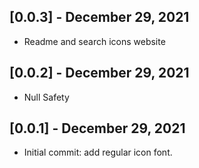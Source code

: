 ## [0.0.3] - December 29, 2021

* Readme and search icons website


## [0.0.2] - December 29, 2021

* Null Safety


## [0.0.1] - December 29, 2021

* Initial commit: add regular icon font.

